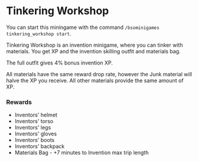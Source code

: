 # Tinkering Workshop

You can start this miningame with the command `/bsominigames tinkering_workshop start`.

Tinkering Workshop is an invention minigame, where you can tinker with materials. You get XP and the invention skilling outfit and materials bag.

The full outfit gives 4% bonus invention XP.

All materials have the same reward drop rate, however the Junk material will halve the XP you receive. All other materials provide the same amount of XP.

### Rewards

* Inventors' helmet
* Inventors' torso
* Inventors' legs
* Inventors' gloves
* Inventors' boots
* Inventors' backpack
* Materials Bag - +7 minutes to Invention max trip length
